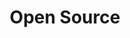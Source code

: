 ---
extends: _layouts.tag
title: Open Source
description: A collection of Articles that are about Open Source Software
---